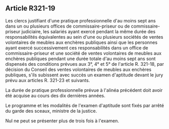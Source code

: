 Article R321-19
----
Les clercs justifiant d'une pratique professionnelle d'au moins sept ans dans un
ou plusieurs offices de commissaire-priseur ou de commissaire-priseur
judiciaire, les salariés ayant exercé pendant la même durée des responsabilités
équivalentes au sein d'une ou plusieurs sociétés de ventes volontaires de
meubles aux enchères publiques ainsi que les personnes ayant exercé
successivement ces responsabilités dans un office de commissaire-priseur et une
société de ventes volontaires de meubles aux enchères publiques pendant une
durée totale d'au moins sept ans sont dispensés des conditions prévues aux 3°,
4° et 5° de l'article R. 321-18, par décision du Conseil des ventes volontaires
de meubles aux enchères publiques, s'ils subissent avec succès un examen
d'aptitude devant le jury prévu aux articles R. 321-23 et suivants.

La durée de pratique professionnelle prévue à l'alinéa précédent doit avoir été
acquise au cours des dix dernières années.

Le programme et les modalités de l'examen d'aptitude sont fixés par arrêté du
garde des sceaux, ministre de la justice.

Nul ne peut se présenter plus de trois fois à l'examen.
